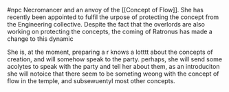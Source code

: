 #npc 
Necromancer and an anvoy of the [[Concept of Flow]]. She has recently been appointed to fulfil the urpose of protecting the concept from the Engineering collective. Despite the fact that the overlords are also working on protecting the concepts, the coming of Ratronus has made a change to this dynamic

She is, at the moment, preparing a r
knows a lotttt about the concepts of creation, and will somehow speak to the party.
perhaps, she will send some acolytes to speak with the party and tell her about them, as an introduciton
she will notoice that there seem to be someting weong with the concept of flow in the temple, and subsewuentyl most other concepts.

